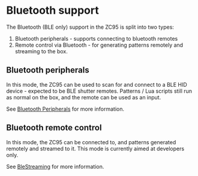 # Bluetooth support

The Bluetooth (BLE only) support in the ZC95 is split into two types:
1. Bluetooth peripherals - supports connecting to bluetooth remotes  
2. Remote control via Bluetooth - for generating patterns remotely and streaming to the box. 

## Bluetooth peripherals
In this mode, the ZC95 can be used to scan for and connect to a BLE HID device - expected to be BLE shutter remotes. Patterns / Lua scripts still run as normal on the box, and the remote can be used as an input. 

See [Bluetooth Peripherals](./BluetoothPeripherals.md) for more information.

## Bluetooth remote control
In this mode, the ZC95 can be connected to, and patterns generated remotely and streamed to it. This mode is currently aimed at developers only. 

See [BleStreaming](./BleStreaming.md) for more information.
